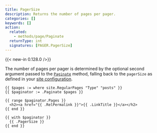 ```yaml
---
title: PagerSize
description: Returns the number of pages per pager.
categories: []
keywords: []
action:
  related:
    - methods/page/Paginate
  returnType: int
  signatures: [PAGER.PagerSize]
---
```


{{< new-in 0.128.0 />}}

The number of pages per pager is determined by the optional second argument passed to the [`Paginate`] method, falling back to the `pagerSize` as defined in your [site configuration].

[`Paginate`]: /methods/page/paginate/
[site configuration]: /templates/pagination/#configuration

```go-html-template
{{ $pages := where site.RegularPages "Type" "posts" }}
{{ $paginator := .Paginate $pages }}

{{ range $paginator.Pages }}
  <h2><a href="{{ .RelPermalink }}">{{ .LinkTitle }}</a></h2>
{{ end }}

{{ with $paginator }}
  {{ .PagerSize }}
{{ end }}
```
